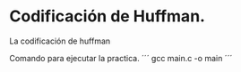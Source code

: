 # Codificación de Huffman.

La codificación de huffman

Comando para ejecutar la practica.
´´´
gcc main.c -o main
´´´